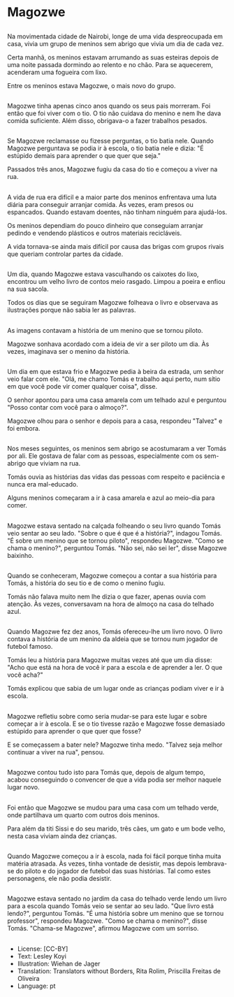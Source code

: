 # Magozwe

##
Na movimentada cidade de Nairobi, longe de uma vida despreocupada em casa, vivia um grupo de meninos sem abrigo que vivia um dia de cada vez.

Certa manhã, os meninos estavam arrumando as suas esteiras depois de uma noite passada dormindo ao relento e no chão. Para se aquecerem, acenderam uma fogueira com lixo.

Entre os meninos estava Magozwe, o mais novo do grupo.

##
Magozwe tinha apenas cinco anos quando os seus pais morreram. Foi então que foi viver com o tio. O tio não cuidava do menino e nem lhe dava comida suficiente. Além disso, obrigava-o a fazer trabalhos pesados.

##
Se Magozwe reclamasse ou fizesse perguntas, o tio batia nele. Quando Magozwe perguntava se podia ir à escola, o tio batia nele e dizia: "É estúpido demais para aprender o que quer que seja."

Passados três anos, Magozwe fugiu da casa do tio e começou a viver na rua.

##
A vida de rua era difícil e a maior parte dos meninos enfrentava uma luta diária para conseguir arranjar comida. Às vezes, eram presos ou espancados. Quando estavam doentes, não tinham ninguém para ajudá-los.

Os meninos dependiam do pouco dinheiro que conseguiam arranjar pedindo e vendendo plásticos e outros materiais recicláveis.

A vida tornava-se ainda mais difícil por causa das brigas com grupos rivais que queriam controlar partes da cidade.

##
Um dia, quando Magozwe estava vasculhando os caixotes do lixo, encontrou um velho livro de contos meio rasgado. Limpou a poeira e enfiou na sua sacola.

Todos os dias que se seguiram Magozwe folheava o livro e observava as ilustrações porque não sabia ler as palavras.

##
As imagens contavam a história de um menino que se tornou piloto.

Magozwe sonhava acordado com a ideia de vir a ser piloto um dia. Às vezes, imaginava ser o menino da história.

##
Um dia em que estava frio e Magozwe pedia à beira da estrada, um senhor veio falar com ele. "Olá, me chamo Tomás e trabalho aqui perto, num sítio em que você pode vir comer qualquer coisa", disse.

O senhor apontou para uma casa amarela com um telhado azul e perguntou "Posso contar com você para o almoço?".

Magozwe olhou para o senhor e depois para a casa, respondeu "Talvez" e foi embora.

##
Nos meses seguintes, os meninos sem abrigo se acostumaram a ver Tomás por ali. Ele gostava de falar com as pessoas, especialmente com os sem-abrigo que viviam na rua.

Tomás ouvia as histórias das vidas das pessoas com respeito e paciência e nunca era mal-educado.

Alguns meninos começaram a ir à casa amarela e azul ao meio-dia para comer.

##
Magozwe estava sentado na calçada folheando o seu livro quando Tomás veio sentar ao seu lado. "Sobre o que é que é a história?", indagou Tomás. "É sobre um menino que se tornou piloto", respondeu Magozwe. "Como se chama o menino?", perguntou Tomás. "Não sei, não sei ler", disse Magozwe baixinho.

##
Quando se conheceram, Magozwe começou a contar a sua história para Tomás, a história do seu tio e de como o menino fugiu.

Tomás não falava muito nem lhe dizia o que fazer, apenas ouvia com atenção. Às vezes, conversavam na hora de almoço na casa do telhado azul.

##
Quando Magozwe fez dez anos, Tomás ofereceu-lhe um livro novo. O livro contava a história de um menino da aldeia que se tornou num jogador de futebol famoso.

Tomás leu a história para Magozwe muitas vezes até que um dia disse: "Acho que está na hora de você ir para a escola e de aprender a ler. O que você acha?"

Tomás explicou que sabia de um lugar onde as crianças podiam viver e ir à escola.

##
Magozwe refletiu sobre como seria mudar-se para este lugar e sobre começar a ir à escola. E se o tio tivesse razão e Magozwe fosse demasiado estúpido para aprender o que quer que fosse?

E se começassem a bater nele? Magozwe tinha medo. "Talvez seja melhor continuar a viver na rua", pensou.

##
Magozwe contou tudo isto para Tomás que, depois de algum tempo, acabou conseguindo o convencer de que a vida podia ser melhor naquele lugar novo.

##
Foi então que Magozwe se mudou para uma casa com um telhado verde, onde partilhava um quarto com outros dois meninos.

Para além da titi Sissi e do seu marido, três cães, um gato e um bode velho, nesta casa viviam ainda dez crianças.

##
Quando Magozwe começou a ir à escola, nada foi fácil porque tinha muita matéria atrasada. Às vezes, tinha vontade de desistir, mas depois lembrava-se do piloto e do jogador de futebol das suas histórias. Tal como estes personagens, ele não podia desistir.

##
Magozwe estava sentado no jardim da casa do telhado verde lendo um livro para a escola quando Tomás veio se sentar ao seu lado. "Que livro está lendo?", perguntou Tomás. "É uma história sobre um menino que se tornou professor", respondeu Magozwe. "Como se chama o menino?", disse Tomás. "Chama-se Magozwe", afirmou Magozwe com um sorriso.

##
* License: [CC-BY]
* Text: Lesley Koyi
* Illustration: Wiehan de Jager
* Translation: Translators without Borders, Rita Rolim, Priscilla Freitas de Oliveira
* Language: pt
